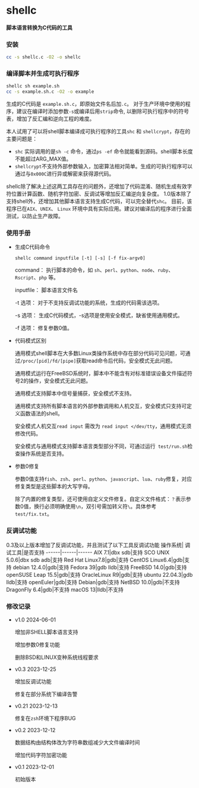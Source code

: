 # shellc
**脚本语言转换为C代码的工具**
### 安装
```bash
cc -s shellc.c -O2 -o shellc 
```
### 编译脚本并生成可执行程序
```bash
shellc sh example.sh
cc -s example.sh.c -O2 -o example
```
生成的C代码是 ```example.sh.c```，即原始文件名后加```.c```。
对于生产环境中使用的程序，建议在编译时添加参数```-s```或编译后用```strip```命令, 以删除可执行程序中的符号表，增加了反汇编和逆向工程的难度。

本人试用了可以将shell脚本编译成可执行程序的工具```shc``` 和 ```shellcrypt```，存在的主要问题是：
- ```shc``` 实际调用的是```sh -c``` 命令，通过```ps -ef``` 命令就能看到源码。shell脚本长度不能超过ARG_MAX值。
- ```shellcrypt```不支持外部参数输入，加密算法相对简单。生成的可执行程序可以通过与```0x000C```进行异或解密来获得源代码。

shellc除了解决上述这两工具存在的问题外，还增加了代码混淆、随机生成有效字符位置计算函数、随机字符加密、反调试等增加反汇编逆向复杂度。
1.0版本除了支持shell外，还增加其他脚本语言支持生成C代码，可以完全替代```shc```。
目前，该程序已在```AIX```、```UNIX```、 ```Linux``` 环境中具有实际应用。建议对编译后的程序进行全面测试，以防止生产故障。

### 使用手册
- 生成C代码命令
 
   ``` shellc command inputfile [-t] [-s] [-f fix-argv0] ```  

    command：    执行脚本的命令，如 ```sh```、```perl```、```python```、```node```、```ruby```、```Rscript```、```php``` 等。

    inputfile： 脚本语言文件名

    -t 选项：     对于不支持反调试功能的系统，生成的代码需该选项。

    -s 选项：    生成C代码模式，-s选项是使用安全模式，缺省使用通用模式。

    -f 选项：    修复参数0值。

- 代码模式区别

    通用模式shell脚本在大多数Linux类操作系统中存在部分代码可见问题，可通过```/proc/[pid]/fd/[pipe]```获取read命令后代码，安全模式无此问题。

    通用模式运行在FreeBSD系统时，脚本中不能含有对标准错误设备文件描述符号2的操作，安全模式无此问题。

    通用模式支持脚本中信号量捕获，安全模式不支持。

    通用模式支持所有脚本语言的外部参数调用和人机交互，安全模式只支持可定义函数语法的shell。

    安全模式人机交互``` read input ``` 需改为 ``` read input </dev/tty ```，通用模式无须修改代码。

    安全模式与通用模式支持脚本语言类型部分不同，可通过运行``` test/run.sh```检查操作系统是否支持。

- 参数0修复  
    
    参数0值支持```fish```、```zsh```、```perl```、```python```、```javascript```、```lua```、```ruby```修复，对应修复类型是这些脚本的大写字母。

    除了内置的修复类型，还可使用自定义文件修复。自定义文件格式：```？```表示参数0值，换行必须明确使用```\n```，双引号需加转义符```\```。具体参考``` test/fix.txt```。

### 反调试功能
0.3及以上版本增加了反调试功能，并且测试了以下工具反调试功能
操作系统| 调试工具|是否支持
------|------|------
AIX 7.1|dbx sdb|支持
SCO UNIX 5.0.6|dbx sdb adb|支持
Red Hat Linux7.8|gdb|支持
CentOS Linux6.4|gdb|支持
debian 12.4.0|gdb|支持
Fedora 39|gdb lldb|支持
FreeBSD 14.0|gdb|支持
openSUSE Leap 15.5|gdb|支持
OracleLinux R9|gdb|支持
ubuntu 22.04.3|gdb lldb|支持
openEuler|gdb|支持
Debian|gdb|支持
NetBSD 10.0|gdb|不支持
DragonFly 6.4|gdb|不支持
macOS 13|lldb|不支持


### 修改记录
- v1.0 2024-06-01

  增加非SHELL脚本语言支持

  增加参数0修复功能

  删除BSD和LINUX变种系统线程要求

- v0.3 2023-12-25

  增加反调试功能
 
  修复在部分系统下编译告警

- v0.21 2023-12-13

  修复在```zsh```环境下程序BUG

- v0.2  2023-12-12

  数据结构由结构体改为字符串数组减少大文件编译时间

  增加代码字符加密功能

- v0.1  2023-12-01

  初始版本 